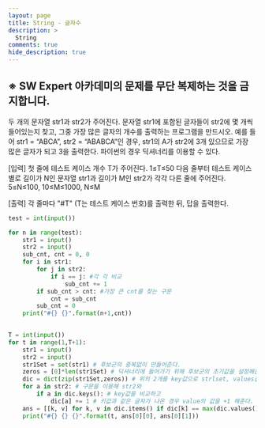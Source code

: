 ```yaml
---
layout: page
title: String - 글자수
description: >
  String
comments: true
hide_description: true
---
```


## ※ SW Expert 아카데미의 문제를 무단 복제하는 것을 금지합니다.

두 개의 문자열 str1과 str2가 주어진다. 문자열 str1에 포함된 글자들이 str2에 몇 개씩 들어있는지 찾고, 그중 가장 많은 글자의 개수를 출력하는 프로그램을 만드시오.
예를 들어 str1 = “ABCA”, str2 = “ABABCA”인 경우, str1의 A가 str2에 3개 있으므로 가장 많은 글자가 되고 3을 출력한다.
파이썬의 경우 딕셔너리를 이용할 수 있다.

[입력]
첫 줄에 테스트 케이스 개수 T가 주어진다.  1≤T≤50
다음 줄부터 테스트 케이스 별로 길이가 N인 문자열 str1과 길이가 M인 str2가 각각 다른 줄에 주어진다. 5≤N≤100, 10≤M≤1000, N≤M

[출력]
각 줄마다 "#T" (T는 테스트 케이스 번호)를 출력한 뒤, 답을 출력한다.

```python
test = int(input())

for n in range(test):
    str1 = input()
    str2 = input()
    sub_cnt, cnt = 0, 0
    for i in str1:
        for j in str2:
            if i == j: #각 각 비교
                sub_cnt += 1
        if sub_cnt > cnt: #가장 큰 cnt를 찾는 구문
            cnt = sub_cnt
        sub_cnt = 0
    print("#{} {}".format(n+1,cnt))
    
```

```python
T = int(input())
for t in range(1,T+1):
    str1 = input()
    str2 = input()
    str1Set = set(str1) # 후보군의 중복없이 만들어준다.
    zeros = [0]*len(str1Set) # 딕셔너리에 들어가기 위해 후보군의 초기값을 설정해준다.
    dic = dict(zip(str1Set,zeros)) # 위의 2개를 key값으로 strlset, values값으로 zeros로하여 딕셔너리화 한다.
    for a in str2: # 구문을 이용해 str2와
        if a in dic.keys(): # key값을 비교하고
            dic[a] += 1 # 키값과 같은 글자가 나온 경우 value의 값을 +1 해준다.
    ans = [[k, v] for k, v in dic.items() if dic[k] == max(dic.values())] # 최종적으로 딕셔너리를 확인해 최대값 구함.
    print("#{} {} {}".format(t, ans[0][0], ans[0][1]))
    
```
